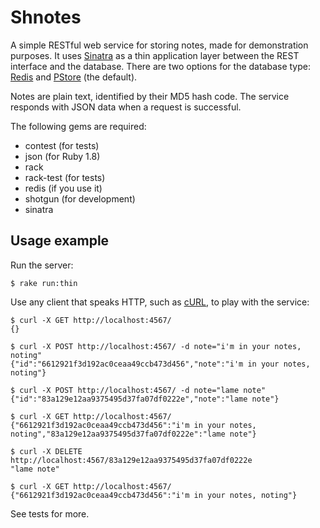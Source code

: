 Shnotes
=======

A simple RESTful web service for storing notes, made for demonstration
purposes. It uses [Sinatra](http://www.sinatrarb.com/) as a thin application
layer between the REST interface and the database. There are two options for
the database type: [Redis](http://code.google.com/p/redis/) and
[PStore](http://www.ruby-doc.org/ruby-1.9/classes/PStore.html) (the default).

Notes are plain text, identified by their MD5 hash code. The service responds
with JSON data when a request is successful.

The following gems are required:

* contest (for tests)
* json (for Ruby 1.8)
* rack
* rack-test (for tests)
* redis (if you use it)
* shotgun (for development)
* sinatra

Usage example
-------------

Run the server:

    $ rake run:thin

Use any client that speaks HTTP, such as [cURL](http://curl.haxx.se/), to play
with the service:

    $ curl -X GET http://localhost:4567/
    {}

    $ curl -X POST http://localhost:4567/ -d note="i'm in your notes, noting"
    {"id":"6612921f3d192ac0ceaa49ccb473d456","note":"i'm in your notes, noting"}

    $ curl -X POST http://localhost:4567/ -d note="lame note"
    {"id":"83a129e12aa9375495d37fa07df0222e","note":"lame note"}

    $ curl -X GET http://localhost:4567/
    {"6612921f3d192ac0ceaa49ccb473d456":"i'm in your notes, noting","83a129e12aa9375495d37fa07df0222e":"lame note"}

    $ curl -X DELETE http://localhost:4567/83a129e12aa9375495d37fa07df0222e
    "lame note"

    $ curl -X GET http://localhost:4567/
    {"6612921f3d192ac0ceaa49ccb473d456":"i'm in your notes, noting"}

See tests for more.
